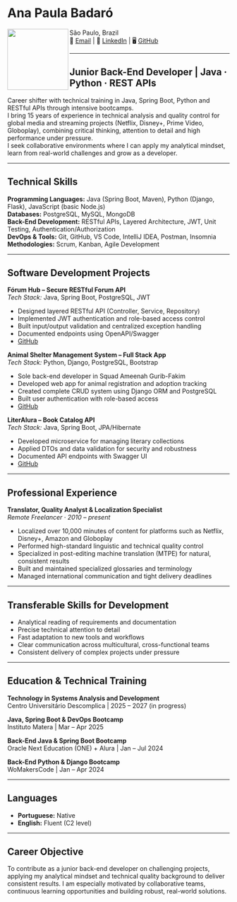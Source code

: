 # Ana Paula Badaró   

<img align="left" src="https://media.licdn.com/dms/image/v2/D4D03AQEQNTm21GJtIg/profile-displayphoto-shrink_200_200/B4DZWlh_ukG4Ac-/0/1742238907878?e=1748476800&v=beta&t=jsmQbQj_Up5_Vb0OpaELsn-5OXIS1vvOXmPs2r__x6Q" height="138"> 

São Paulo, Brazil  
📧 [Email](mailto:apbadaro@icloud.com) | 🔗 [LinkedIn](http://linkedin.com/in/apbadaro) | 🖥️ [GitHub](https://github.com/apbadaro)  

---

## Junior Back-End Developer | Java · Python · REST APIs

Career shifter with technical training in Java, Spring Boot, Python and RESTful APIs through intensive bootcamps.  
I bring 15 years of experience in technical analysis and quality control for global media and streaming projects (Netflix, Disney+, Prime Video, Globoplay), combining critical thinking, attention to detail and high performance under pressure.  
I seek collaborative environments where I can apply my analytical mindset, learn from real-world challenges and grow as a developer.

---

## Technical Skills

**Programming Languages:** Java (Spring Boot, Maven), Python (Django, Flask), JavaScript (basic Node.js)  
**Databases:** PostgreSQL, MySQL, MongoDB  
**Back-End Development:** RESTful APIs, Layered Architecture, JWT, Unit Testing, Authentication/Authorization  
**DevOps & Tools:** Git, GitHub, VS Code, IntelliJ IDEA, Postman, Insomnia  
**Methodologies:** Scrum, Kanban, Agile Development  

---

## Software Development Projects

**Fórum Hub – Secure RESTful Forum API**  
*Tech Stack:* Java, Spring Boot, PostgreSQL, JWT  
- Designed layered RESTful API (Controller, Service, Repository)  
- Implemented JWT authentication and role-based access control  
- Built input/output validation and centralized exception handling  
- Documented endpoints using OpenAPI/Swagger  
- [GitHub](https://github.com/apbadaro/ONE-Final-Challenge-Forum)  

**Animal Shelter Management System – Full Stack App**  
*Tech Stack:* Python, Django, PostgreSQL, Bootstrap  
- Sole back-end developer in Squad Ameenah Gurib-Fakim  
- Developed web app for animal registration and adoption tracking  
- Created complete CRUD system using Django ORM and PostgreSQL  
- Built user authentication with role-based access  
- [GitHub](https://github.com/apbadaro/ProjetoFinal_SquadAmeenahGuribFakim)  

**LiterAlura – Book Catalog API**  
*Tech Stack:* Java, Spring Boot, JPA/Hibernate  
- Developed microservice for managing literary collections  
- Applied DTOs and data validation for security and robustness  
- Documented API endpoints with Swagger UI  
- [GitHub](https://github.com/apbadaro/ONE-Challenge-LiterAlura)  

---

## Professional Experience

**Translator, Quality Analyst & Localization Specialist**  
*Remote Freelancer · 2010 – present*  
- Localized over 10,000 minutes of content for platforms such as Netflix, Disney+, Amazon and Globoplay  
- Performed high-standard linguistic and technical quality control  
- Specialized in post-editing machine translation (MTPE) for natural, consistent results  
- Built and maintained specialized glossaries and terminology  
- Managed international communication and tight delivery deadlines  

---

## Transferable Skills for Development

- Analytical reading of requirements and documentation  
- Precise technical attention to detail  
- Fast adaptation to new tools and workflows  
- Clear communication across multicultural, cross-functional teams  
- Consistent delivery of complex projects under pressure  

---

## Education & Technical Training

**Technology in Systems Analysis and Development**  
Centro Universitário Descomplica | 2025 – 2027 (in progress)  

**Java, Spring Boot & DevOps Bootcamp**  
Instituto Matera | Mar – Apr 2025  

**Back-End Java & Spring Boot Bootcamp**  
Oracle Next Education (ONE) + Alura | Jan – Jul 2024  

**Back-End Python & Django Bootcamp**  
WoMakersCode | Jan – Apr 2024  

---

## Languages

- **Portuguese:** Native  
- **English:** Fluent (C2 level)  

---

## Career Objective

To contribute as a junior back-end developer on challenging projects, applying my analytical mindset and technical quality background to deliver consistent results. I am especially motivated by collaborative teams, continuous learning opportunities and building robust, real-world solutions.

